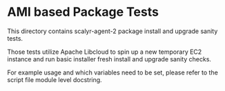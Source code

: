 # AMI based Package Tests

This directory contains scalyr-agent-2 package install and upgrade sanity
tests.

Those tests utilize Apache Libcloud to spin up a new temporary EC2 instance
and run basic installer fresh install and upgrade sanity checks.

For example usage and which variables need to be set, please refer to the
script file module level docstring.
